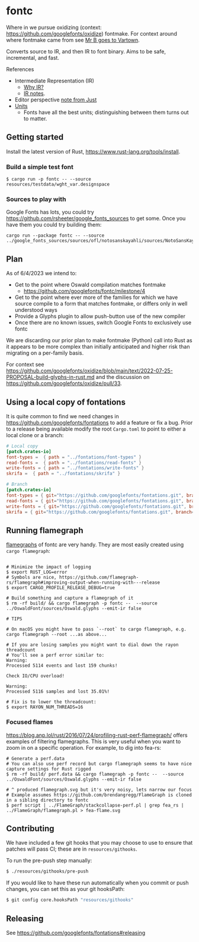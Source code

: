 # fontc
Where in we pursue oxidizing (context: https://github.com/googlefonts/oxidize) fontmake. For context
around where fontmake came from see [Mr B goes to Vartown](https://github.com/googlefonts/oxidize/blob/main/text/2023-10-18-mrb-goes-to-vartown.md).

Converts source to IR, and then IR to font binary. Aims to be safe, incremental, and fast.

References

   * Intermediate Representation (IR)
      * [Why IR?](https://github.com/googlefonts/oxidize/blob/main/text/2022-11-14-why-ir.md)
      * [IR notes](https://github.com/googlefonts/oxidize/blob/main/text/2022-11-08-font-compiler-ir.md).
   * Editor perspective [note from Just](https://github.com/googlefonts/oxidize/issues/21)
   * [Units](resources/text/units.md)
      * Fonts have all the best units; distinguishing between them turns out to matter.

## Getting started

Install the latest version of Rust, https://www.rust-lang.org/tools/install.

### Build a simple test font

```shell
$ cargo run -p fontc -- --source resources/testdata/wght_var.designspace
```

### Sources to play with

Google Fonts has lots, you could try https://github.com/rsheeter/google_fonts_sources to get some.
Once you have them you could try building them:

```shell
cargo run --package fontc -- --source ../google_fonts_sources/sources/ofl/notosanskayahli/sources/NotoSansKayahLi.designspace
```

## Plan

As of 6/4/2023 we intend to:

* Get to the point where Oswald compilation matches fontmake
   * https://github.com/googlefonts/fontc/milestone/4
* Get to the point where ever more of the families for which we have source compile
  to a form that matches fontmake, or differs only in well understood ways
* Provide a Glyphs plugin to allow push-button use of the new compiler
* Once there are no known issues, switch Google Fonts to exclusively use fontc

We are discarding our prior plan to make fontmake (Python) call into Rust as it appears to be
more complex than initially anticipated and higher risk than migrating on a per-family basis.

For context see https://github.com/googlefonts/oxidize/blob/main/text/2022-07-25-PROPOSAL-build-glyphs-in-rust.md and the discussion on https://github.com/googlefonts/oxidize/pull/33.



## Using a local copy of fontations

It is quite common to find we need changes in https://github.com/googlefonts/fontations to add a feature
or fix a bug. Prior to a release being available modify the root `Cargo.toml` to point to either a local
clone or a branch:

```toml
# Local copy
[patch.crates-io]
font-types =  { path = "../fontations/font-types" }
read-fonts =  { path = "../fontations/read-fonts" }
write-fonts = { path = "../fontations/write-fonts" }
skrifa =  { path = "../fontations/skrifa" }

# Branch
[patch.crates-io]
font-types = { git="https://github.com/googlefonts/fontations.git", branch="box" }
read-fonts = { git="https://github.com/googlefonts/fontations.git", branch="box" }
write-fonts = { git="https://github.com/googlefonts/fontations.git", branch="box" }
skrifa = { git="https://github.com/googlefonts/fontations.git", branch="box" }
```

## Running flamegraph

[flamegraphs](https://www.brendangregg.com/flamegraphs.html) of fontc are very handy. They are most
easily created using `cargo flamegraph`:

```shell

# Minimize the impact of logging
$ export RUST_LOG=error
# Symbols are nice, https://github.com/flamegraph-rs/flamegraph#improving-output-when-running-with---release
$ export CARGO_PROFILE_RELEASE_DEBUG=true

# Build something and capture a flamegraph of it
$ rm -rf build/ && cargo flamegraph -p fontc --  --source ../OswaldFont/sources/Oswald.glyphs --emit-ir false

# TIPS

# On macOS you might have to pass `--root` to cargo flamegraph, e.g. cargo flamegraph --root ...as above...

# If you are losing samples you might want to dial down the rayon threadcount
# You'll see a perf error similar to:
Warning:
Processed 5114 events and lost 159 chunks!

Check IO/CPU overload!

Warning:
Processed 5116 samples and lost 35.01%!

# Fix is to lower the threadcount:
$ export RAYON_NUM_THREADS=16
```

### Focused flames

https://blog.anp.lol/rust/2016/07/24/profiling-rust-perf-flamegraph/ offers examples of filtering flamegraphs. This
is very useful when you want to zoom in on a specific operation. For example, to dig into fea-rs:

```shell
# Generate a perf.data
# You can also use perf record but cargo flamegraph seems to have nice capture settings for Rust rigged
$ rm -rf build/ perf.data && cargo flamegraph -p fontc --  --source ../OswaldFont/sources/Oswald.glyphs --emit-ir false

# ^ produced flamegraph.svg but it's very noisy, lets narrow our focus
# Example assumes https://github.com/brendangregg/FlameGraph is cloned in a sibling directory to fontc
$ perf script | ../FlameGraph/stackcollapse-perf.pl | grep fea_rs | ../FlameGraph/flamegraph.pl > fea-flame.svg
```

## Contributing

We have included a few git hooks that you may choose to use to ensure that
patches will pass CI; these are in `resources/githooks`.

To run the pre-push step manually:

```sh
$ ./resources/githooks/pre-push
```

If you would like to have these run automatically when you commit or push
changes, you can set this as your git hooksPath:

```sh
$ git config core.hooksPath "resources/githooks"
```


## Releasing

See https://github.com/googlefonts/fontations#releasing
